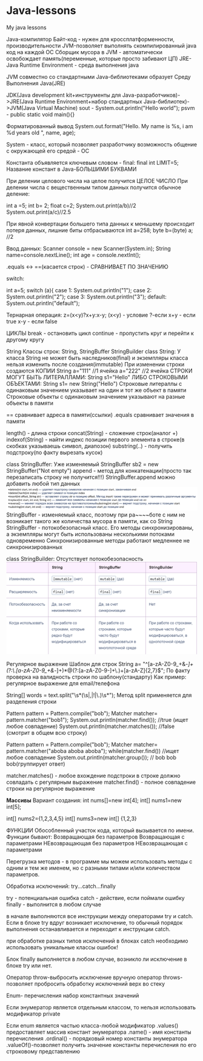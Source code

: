 # Java-lessons
My java lessons

Java-компилятор
Байт-код - нужен для кроссплатформенности, производительности
JVM-позволяет выполнять скомпилированный java код на каждой OС
Сборщик мусора в JVM - автоматически освобождает память(переменные, которые просто забивают ЦП)
JRE-Java Runtime Environment - среда выполнения java

JVM совместно со стандартными Java-библиотеками образует Среду Выполнения Java(JRE)

JDK(Java development kit+инструменты для Java-разработчиков)->JRE(Java Runtime Environment+набор стандартных Java-библиотек)->JVM(Java Virtual Machine)
sout - System.out.println("Hello world");
psvm - public static void main(){}

Форматированный вывод
System.out.format("Hello. My name is %s, i am %d years old ", name, age);

System - класс, который позволяет разработчику возможность общение с окружающей его средой - ОС

Константа объявляется ключевым словом - final:
final int LIMIT=5;
Название констант в Java-БОЛЬШИМИ БУКВАМИ

При делении целового числа на целое получится ЦЕЛОЕ ЧИСЛО
При делении числа с вещественным типом данных получится обычное деление:

int a =5;
int b= 2;
float c=2;
System.out.print(a/b)//2
System.out.print(a/c)//2.5


При явной конвертации большего типа данных к меньшему происходит потеря данных, лишние биты отбрасываются
int a=258;
byte b=(byte) a; //2

Ввод данных:
Scanner console = new Scanner(System.in);
String name=console.nextLine();
int age = console.nextInt();

.equals <-> ==(касается строк) - СРАВНИВАЕТ ПО ЗНАЧЕНИЮ

switch:

int a=5;
switch (a){
case 1:
System.out.println("1");
case 2:
System.out.println("2");
case 3:
System.out.println("3");
default:
System.out.println("default");

Тернарная операция:
z=(x<y)?x+y:x-y;
(x<y) - условие
?-если
x+y - если true
x-y - если false

ЦИКЛЫ
break - остановить цикл
continue - пропустить круг и перейти к другому кругу

String
Классы строк: String, StringBuffer StringBuilder
class String:
У класса String не может быть наследников(final) и экземпляры класса нельзя изменить после создания(immutable)
При изменении строки создаются КОПИИ
String a="111" //1 ячейка
a="222" //2 ячейка
СТРОКИ МОГУТ БЫТЬ ЛИТЕРАЛЛАМИ:
String s1="Hello"
ЛИБО СТРОКОВЫМИ ОБЪЕКТАМИ:
String s1= new String("Hello")
Строковые литераллы с одинаковым значением указывает на один и тот же объект в памяти
Строковые объекты с одинаковым значением указывают на разные объекты в памяти

== сравнивает адреса в памяти(ссылки)
.equals сравнивает значения в памяти

length() - длина строки
concat(String) - сложение строк(аналог +)
indexof(String) - найти индекс позиции первого элемента в строке(в скобках указываешь символ, диапозон)
substring(..) - получить подстроку(по факту вырезать кусок)

class StringBuffer:
Уже изменяемый
StringBuffer sb2 = new StringBuffer("Not empty")
append - метод для конкатенации(просто так перезаписать строку не получится!!!)
StringBuffer.append можно добавить любой тип данных
![img.png](img.png)
StringBuffer - изменяемый класс, поэтому при ра~~~~боте с ним не возникает такого же количества мусора в памяти, как со String
StringBuffer - потокобезопасный класс. Его методы синхронизированы, а экземпляры могут быть использованы несколькими потоками одновременно
Синхронизированные методы работают медленнее не синхронизированных

class StringBuilder:
Отсутствует потокобезопасность
![img_1.png](img_1.png)

Регулярное выражение
Шаблон для строк
String a= "^[a-zA-Z0-9_+&*-]+(?:\\.[a-zA-Z0-9_+&*-]+)*@(?:[a-zA-Z0-9-]+\\.)+[a-zA-Z]{2,7}$";
По факту проверка на валидность строки по шаблону(стандарту)
Как пример: регулярное выражение для email/телефона

String[] words = text.split("\\s*(\\s|,|!|\\.)\\s*");
Метод split применяется для разделения строки

Pattern pattern = Pattern.compile("bob");
Matcher matcher= pattern.matcher("bob1");
System.out.println(matcher.find()); //true (ищет любое совпадение)
System.out.println(matcher.matches()); //false (смотрит в общем всю строку)

Pattern pattern = Pattern.compile("bob");
Matcher matcher= pattern.matcher("aboba aboba aboba");
while(matcher.find()) //ищет любое совпадение
System.out.println(matcher.group()); // bob bob bob(группирует ответ)


matcher.matches() - любое вхождение подстроки в строке должно совладать с регулярным выражение 
matcher.find() - полное совпадение строки на регулярное выражение


**Массивы**
Вариант создания:
int nums[]=new int[4];
int[] nums1=new int[5];

int[] nums2={1,2,3,4,5}
int[] nums3=new int[] {1,2,3}

ФУНКЦИИ
Обособленный участок кода, который вызывается по имени.
Функции бывают: 
Возвращающая без параметров
Возвращающая с параметрами
НЕвозвращающая без параметров
НЕвозвращающая с параметрами


Перегрузка методов - в программе мы можем использовать методы с одним и тем же именем, но с разными типами и/или количеством параметров.

Обработка исключений:
try...catch...finally

try - потенциальная ошибка
catch - действие, если поймали ошибку
finally - выполнится в любом случае

в начале выполняются все инструкции между операторами try и catch. Если в блоке try вдруг возникает исключение, то обычный порядок выполнения останавливается и переходит к инструкции catch.

при обработке разных типов исключений в блоках catch необходимо использовать уникальные классы ошибок!

Блок finally выполняется в любом случае, возникло ли исключение в блоке try или нет.

Оператор throw-выбросить исключение вручную
оператор throws-позволяет пробросить обработку исключений верх во стеку

Enum- перечисления
набор константных значений

Если энумератор является отдельным классом, то нельзя использовать модификатор private

Если enum является частью класса-любой модификатор
.values() предоставляет массив констант энумератора
.name() - имя константы перечисления
.ordinal() - порядковый номер константы энумератора
.valueOf()-позволяет получить значение константы перечисления по его строковому представлению

